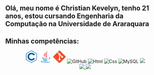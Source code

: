 ## Olá, meu nome é Christian Kevelyn, tenho 21 anos, estou cursando Engenharia da Computação na Universidade de Araraquara
## Minhas competências:


<div align="center">
<img src="https://github.com/devicons/devicon/blob/master/icons/c/c-line.svg" title="C" alt="C" width="40" height="40"/> 
<img src="https://github.com/devicons/devicon/blob/master/icons/java/java-original.svg" title="Java" alt="Java" width="40" height="40"/>
<img src="https://github.com/devicons/devicon/blob/master/icons/git/git-original.svg" title="Git" **alt="Git" width="40" height="40"/>
<img src="https://cdn.jsdelivr.net/gh/devicons/devicon/icons/github/github-original.svg" title="GitHub"  alt="GitHub" width="40" height="40"/>
<img src="https://cdn.jsdelivr.net/gh/devicons/devicon/icons/html5/html5-original-wordmark.svg" title="Html" alt="Html" width="40" height="40" />
<img src="https://cdn.jsdelivr.net/gh/devicons/devicon/icons/css3/css3-original-wordmark.svg" title="Css" alt="Css" width="40" height="40" />
<img src="https://cdn.jsdelivr.net/gh/devicons/devicon/icons/mysql/mysql-original-wordmark.svg" title="MySQL" alt="MySQL" width="40" height="40" />
<img src="https://cdn.jsdelivr.net/gh/devicons/devicon@latest/icons/threedsmax/threedsmax-original.svg" />
<i class="devicon-threedsmax-plain "></i>
          
          
  </div>
<div align="center">
 <a href="https://github.com/ChrisCKS">
   <img height="180em" src="https://github-readme-stats.vercel.app/api?username=ChrisCKS&count_private=true&show_icons=true&theme=blue-green&include_all_commits=true&border_radius=0&hide_border=true"/>
   <img height="180em" src="https://github-readme-stats.vercel.app/api/top-langs?username=ChrisCKS&layout=compact&langs_count=10&theme=blue-green&border_radius=0&hide_border=true" />
 </a>
</div>

<!--
**ChrisCKS/ChrisCKS** is a ✨ _special_ ✨ repository because its `README.md` (this file) appears on your GitHub profile.

Here are some ideas to get you started:

- 🔭 I’m currently working on ...
- 🌱 I’m currently learning ...
- 👯 I’m looking to collaborate on ...
- 🤔 I’m looking for help with ...
- 💬 Ask me about ...
- 📫 How to reach me: ...
- 😄 Pronouns: ...
- ⚡ Fun fact: ...
-->

